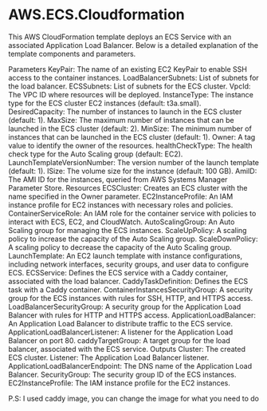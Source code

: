 # AWS.ECS.Cloudformation
This AWS CloudFormation template deploys an ECS Service with an associated Application Load Balancer. Below is a detailed explanation of the template components and parameters.

Parameters
KeyPair: The name of an existing EC2 KeyPair to enable SSH access to the container instances.
LoadBalancerSubnets: List of subnets for the load balancer.
ECSSubnets: List of subnets for the ECS cluster.
VpcId: The VPC ID where resources will be deployed.
InstanceType: The instance type for the ECS cluster EC2 instances (default: t3a.small).
DesiredCapacity: The number of instances to launch in the ECS cluster (default: 1).
MaxSize: The maximum number of instances that can be launched in the ECS cluster (default: 2).
MinSize: The minimum number of instances that can be launched in the ECS cluster (default: 1).
Owner: A tag value to identify the owner of the resources.
healthCheckType: The health check type for the Auto Scaling group (default: EC2).
LaunchTemplateVersionNumber: The version number of the launch template (default: 1).
ISize: The volume size for the instance (default: 100 GB).
AmiID: The AMI ID for the instances, queried from AWS Systems Manager Parameter Store.
Resources
ECSCluster: Creates an ECS cluster with the name specified in the Owner parameter.
EC2InstanceProfile: An IAM instance profile for EC2 instances with necessary roles and policies.
ContainerServiceRole: An IAM role for the container service with policies to interact with ECS, EC2, and CloudWatch.
AutoScalingGroup: An Auto Scaling group for managing the ECS instances.
ScaleUpPolicy: A scaling policy to increase the capacity of the Auto Scaling group.
ScaleDownPolicy: A scaling policy to decrease the capacity of the Auto Scaling group.
LaunchTemplate: An EC2 launch template with instance configurations, including network interfaces, security groups, and user data to configure ECS.
ECSService: Defines the ECS service with a Caddy container, associated with the load balancer.
CaddyTaskDefinition: Defines the ECS task with a Caddy container.
ContainerInstancesSecurityGroup: A security group for the ECS instances with rules for SSH, HTTP, and HTTPS access.
LoadBalancerSecurityGroup: A security group for the Application Load Balancer with rules for HTTP and HTTPS access.
ApplicationLoadBalancer: An Application Load Balancer to distribute traffic to the ECS service.
ApplicationLoadBalancerListener: A listener for the Application Load Balancer on port 80.
caddyTargetGroup: A target group for the load balancer, associated with the ECS service.
Outputs
Cluster: The created ECS cluster.
Listener: The Application Load Balancer listener.
ApplicationLoadBalancerEndpoint: The DNS name of the Application Load Balancer.
SecurityGroup: The security group ID of the ECS instances.
EC2InstanceProfile: The IAM instance profile for the EC2 instances.

P.S: I used caddy image, you can change the image for what you need to do 
